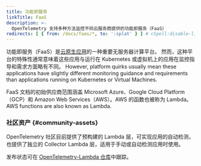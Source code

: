 ```yaml
---
title: 功能即服务
linkTitle: FaaS
description: >-
  OpenTelemetry 支持多种方法监控不同云服务商提供的功能即服务（FaaS）
redirects: [ { from: /docs/faas/*, to: ':splat' } ] # cSpell:disable-line
---
```


功能即服务（FaaS）是[云原生应用][cloud native apps]的一种重要无服务器计算平台。
然而，这种平台的特殊性通常意味着这些应用与运行在 Kubernetes 或虚拟机上的应用在监控指导和需求方面略有不同。 However, platform quirks usually mean these applications
have slightly different monitoring guidance and requirements than applications
running on Kubernetes or Virtual Machines.

FaaS 文档的初始供应商范围涵盖 Microsoft Azure、Google Cloud Platform（GCP）和
Amazon Web Services（AWS）。AWS 的函数也被称为 Lambda。 AWS functions are
also known as Lambda.

### 社区资产 {#community-assets}

OpenTelemetry 社区目前提供了预构建的 Lambda 层，可实现应用的自动检测，也提供了独立的
Collector Lambda 层，适用于手动或自动检测应用时使用。

发布状态可在 [OpenTelemetry-Lambda 仓库](https://github.com/open-telemetry/opentelemetry-lambda)中跟踪。

[cloud native apps]: https://glossary.cncf.io/cloud-native-apps/
